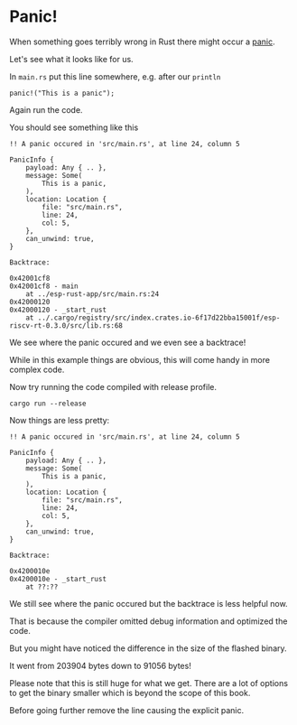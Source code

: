 # Panic!

When something goes terribly wrong in Rust there might occur a [panic].

Let's see what it looks like for us.

In `main.rs` put this line somewhere, e.g. after our `println`
```rust,ignore
panic!("This is a panic");
```

Again run the code.

You should see something like this

```text
!! A panic occured in 'src/main.rs', at line 24, column 5

PanicInfo {
    payload: Any { .. },
    message: Some(
        This is a panic,
    ),
    location: Location {
        file: "src/main.rs",
        line: 24,
        col: 5,
    },
    can_unwind: true,
}

Backtrace:

0x42001cf8
0x42001cf8 - main
    at ../esp-rust-app/src/main.rs:24
0x42000120
0x42000120 - _start_rust
    at ../.cargo/registry/src/index.crates.io-6f17d22bba15001f/esp-riscv-rt-0.3.0/src/lib.rs:68
```

We see where the panic occured and we even see a backtrace!

While in this example things are obvious, this will come handy in more complex code.

Now try running the code compiled with release profile.
```shell
cargo run --release
```

Now things are less pretty:
```text
!! A panic occured in 'src/main.rs', at line 24, column 5

PanicInfo {
    payload: Any { .. },
    message: Some(
        This is a panic,
    ),
    location: Location {
        file: "src/main.rs",
        line: 24,
        col: 5,
    },
    can_unwind: true,
}

Backtrace:

0x4200010e
0x4200010e - _start_rust
    at ??:??
```

We still see where the panic occured but the backtrace is less helpful now.

That is because the compiler omitted debug information and optimized the code.

But you might have noticed the difference in the size of the flashed binary.

It went from 203904 bytes down to 91056 bytes!

Please note that this is still huge for what we get. There are a lot of options to get the binary smaller which is beyond the scope of this book.

Before going further remove the line causing the explicit panic.

[panic]: https://doc.rust-lang.org/book/ch09-01-unrecoverable-errors-with-panic.html

